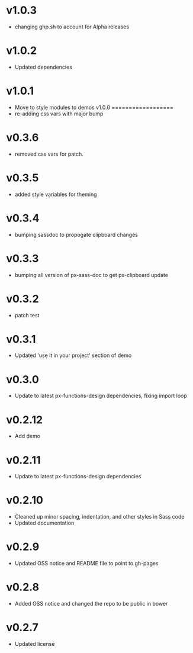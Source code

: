 v1.0.3
==================
* changing ghp.sh to account for Alpha releases

v1.0.2
==================
* Updated dependencies

v1.0.1
==================
* Move to style modules to demos
v1.0.0
==================
* re-adding css vars with major bump

v0.3.6
==================
* removed css vars for patch.

v0.3.5
==================
* added style variables for theming

v0.3.4
==================
* bumping sassdoc to propogate clipboard changes

v0.3.3
==================
* bumping all version of px-sass-doc to get px-clipboard update

v0.3.2
==================
* patch test

v0.3.1
==============================
* Updated 'use it in your project' section of demo

v0.3.0
==============================
* Update to latest px-functions-design dependencies, fixing import loop

v0.2.12
==============================
* Add demo

v0.2.11
==============================
* Update to latest px-functions-design dependencies

v0.2.10
==============================
* Cleaned up minor spacing, indentation, and other styles in Sass code
* Updated documentation

v0.2.9
==============================
* Updated OSS notice and README file to point to gh-pages

v0.2.8
==============================
* Added OSS notice and changed the repo to be public in bower

v0.2.7
========================
* Updated license

